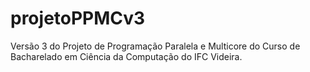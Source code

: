 # projetoPPMCv3
Versão 3 do Projeto de Programação Paralela e Multicore do Curso de Bacharelado em Ciência da Computação do IFC Videira.

